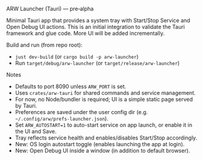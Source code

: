 ARW Launcher (Tauri) — pre‑alpha

Minimal Tauri app that provides a system tray with Start/Stop Service and
Open Debug UI actions. This is an initial integration to validate the Tauri
framework and glue code. More UI will be added incrementally.

Build and run (from repo root):

- `just dev-build` (or `cargo build -p arw-launcher`)
- Run `target/debug/arw-launcher` (or `target/release/arw-launcher`)

Notes
- Defaults to port 8090 unless `ARW_PORT` is set.
- Uses `crates/arw-tauri` for shared commands and service management.
- For now, no Node/bundler is required; UI is a simple static page served by Tauri.
- Preferences are saved under the user config dir (e.g. `~/.config/arw/prefs-launcher.json`).
- Set `ARW_AUTOSTART=1` to auto-start service on app launch, or enable it in the UI and Save.
- Tray reflects service health and enables/disables Start/Stop accordingly.
- New: OS login autostart toggle (enables launching the app at login).
- New: Open Debug UI inside a window (in addition to default browser).
